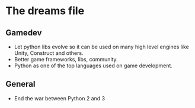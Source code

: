 The dreams file
===============

Gamedev
-------

* Let python libs evolve so it can be used on many high level engines like
  Unity, Construct and others.
* Better game frameworks, libs, community.
* Python as one of the top languages used on game development.

General
-------

* End the war between Python 2 and 3

